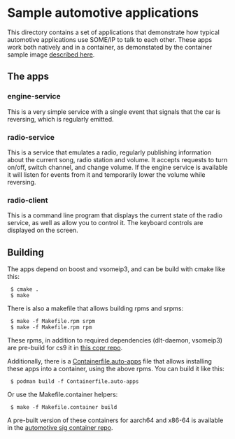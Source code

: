 # Sample automotive applications

This directory contains a set of applications that demonstrate how
typical automotive applications use SOME/IP to talk to each
other. These apps work both natively and in a container, as
demonstated by the container sample image [described
here](https://sigs.centos.org/automotive/building/containers/).

## The apps

### engine-service

This is a very simple service with a single event that signals that
the car is reversing, which is regularly emitted.

### radio-service

This is a service that emulates a radio, regularly publishing
information about the current song, radio station and volume. It
accepts requests to turn on/off, switch channel, and change volume.
If the engine service is available it will listen for events from it
and temporarily lower the volume while reversing.

### radio-client

This is a command line program that displays the current state of the
radio service, as well as allow you to control it. The keyboard controls
are displayed on the screen.

## Building

The apps depend on boost and vsomeip3, and can be build with cmake like this:

```
 $ cmake .
 $ make
```

There is also a makefile that allows building rpms and srpms:

```
 $ make -f Makefile.rpm srpm
 $ make -f Makefile.rpm rpm
```

These rpms, in addition to required dependencies (dlt-daemon,
vsomeip3) are pre-build for cs9 it in [this copr
repo](https://copr.fedorainfracloud.org/coprs/alexl/cs9-sample-images/packages/).

Additionally, there is a
[Containerfile.auto-apps](Containerfile.auto-apps) file that allows
installing these apps into a container, using the above rpms. You can
build it like this:

```
 $ podman build -f Containerfile.auto-apps
```

Or use the Makefile.container helpers:

```
 $ make -f Makefile.container build
```

A pre-built version of these containers for aarch64 and x86-64 is
available in the [automotive sig container
repo](https://gitlab.com/CentOS/automotive/sample-images/container_registry/2944592).
